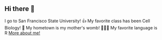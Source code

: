 ## Hi there 👋

<!--
**Keezean/Keezean** is a ✨ _special_ ✨ repository because its `README.md` (this file) appears on your GitHub profile.

Here are some ideas to get you started:

- 🔭 I’m currently working on ...
- 🌱 I’m currently learning ...
- 👯 I’m looking to collaborate on ...
- 🤔 I’m looking for help with ...
- 💬 Ask me about ...
- 📫 How to reach me: ...
- 😄 Pronouns: ...
- ⚡ Fun fact: ...
-->
I go to San Francisco State University! 👍
My favorite class has been Cell Biology! 🥱
My hometown is my mother's womb! 👨‍👩‍👦
My favorite language is R
[More about me!](https://chemistry.sfsu.edu/faculty/esquerra "Surprise ;)")